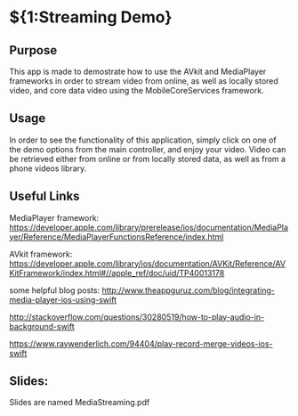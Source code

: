 # ${1:Streaming Demo}

## Purpose
This app is made to demostrate how to use the AVkit and MediaPlayer frameworks in order to stream video from online, as well as locally stored video, and core data video using the MobileCoreServices framework. 

## Usage
In order to see the functionality of this application, simply click on one of the demo options from the main controller, and enjoy your video. Video can be retrieved either from online or from locally stored data, as well as from a phone videos library. 

## Useful Links
MediaPlayer framework: https://developer.apple.com/library/prerelease/ios/documentation/MediaPlayer/Reference/MediaPlayerFunctionsReference/index.html

AVkit framework: https://developer.apple.com/library/ios/documentation/AVKit/Reference/AVKitFramework/index.html#//apple_ref/doc/uid/TP40013178

some helpful blog posts:
http://www.theappguruz.com/blog/integrating-media-player-ios-using-swift

http://stackoverflow.com/questions/30280519/how-to-play-audio-in-background-swift

https://www.raywenderlich.com/94404/play-record-merge-videos-ios-swift

## Slides:
Slides are named MediaStreaming.pdf

